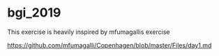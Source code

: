 # bgi_2019

This exercise is heavily inspired by mfumagallis exercise

https://github.com/mfumagalli/Copenhagen/blob/master/Files/day1.md
